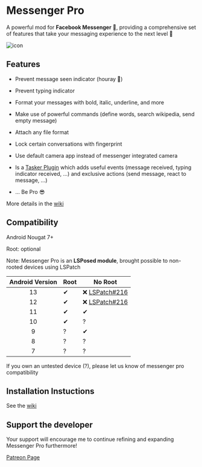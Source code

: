 ### 

# Messenger Pro

A powerful mod for **Facebook Messenger** 💬, providing a comprehensive set of features that take your messaging experience to the next level 🚀

![icon](https://raw.githubusercontent.com/Mino260806/MessengerPro/master/app/src/main/ic_launcher-playstore.png)

## Features

- Prevent message seen indicator (houray 🥳)

- Prevent typing indicator

- Format your messages with bold, italic, underline, and more

- Make use of powerful commands (define words, search wikipedia, send empty message)

- Attach any file format

- Lock certain conversations with fingerprint

- Use default camera app instead of messenger integrated camera

- Is a <u>Tasker Plugin</u> which adds useful events (message received, typing indicator received, ...) and exclusive actions (send message, react to message, ...)

- ... Be Pro 😎

More details in the [wiki](https://github.com/Mino260806/MessengerPro/wiki/Features)

## Compatibility

Android Nougat 7+

Root: optional

Note: Messenger Pro is an **LSPosed module**, brought possible to non-rooted devices using LSPatch

| Android Version | Root | No Root                        |
|:---------------:|:---- | ------------------------------ |
| 13              | ✔    | ❌ [LSPatch#216](https://github.com/LSPosed/LSPatch/issues/216) |
| 12              | ✔    | ❌ [LSPatch#216](https://github.com/LSPosed/LSPatch/issues/216) |
| 11              | ✔    | ✔                              |
| 10              | ✔    | ?                              |
| 9               | ?    | ✔                              |
| 8               | ?    | ?                              |
| 7               | ?    | ?                              |

If you own an untested device (?), please let us know of messenger pro compatibility

## Installation Instuctions

See the [wiki](https://github.com/Mino260806/MessengerPro/wiki/Install)

## Support the developer

Your support will encourage me to continue refining and expanding Messenger Pro furthermore!

[Patreon Page]([patreon.com/**AminGuermazi**](https://patreon.com/AminGuermazi))
